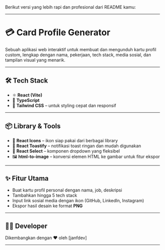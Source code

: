 Berikut versi yang lebih rapi dan profesional dari README kamu:

---

# 💳 Card Profile Generator

Sebuah aplikasi web interaktif untuk membuat dan mengunduh kartu profil custom, lengkap dengan nama, pekerjaan, tech stack, media sosial, dan tampilan visual yang menarik.

---

## 🛠️ Tech Stack

- ⚛️ **React (Vite)**
- 🧩 **TypeScript**
- 🎨 **Tailwind CSS** – untuk styling cepat dan responsif

---

## 📦 Library & Tools

- 📌 **React Icons** – ikon siap pakai dari berbagai library
- 🔔 **React Toastify** – notifikasi toast ringan dan mudah digunakan
- 🔽 **React Select** – komponen dropdown yang fleksibel
- 🖼️ **html-to-image** – konversi elemen HTML ke gambar untuk fitur ekspor

---

## ✨ Fitur Utama

- Buat kartu profil personal dengan nama, job, deskripsi
- Tambahkan hingga 5 tech stack
- Input link sosial media dengan ikon (GitHub, LinkedIn, Instagram)
- Ekspor hasil desain ke format **PNG**

---

## 🧑‍💻 Developer

Dikembangkan dengan ❤️ oleh [janfdev]

---
